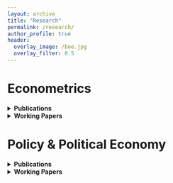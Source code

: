 ```yaml
---
layout: archive
title: "Research"
permalink: /research/
author_profile: true
header:
  overlay_image: /boe.jpg
  overlay_filter: 0.5
---
```


<!-- 
  We'll assume each publication or working paper in your 
  front matter has a "field" that is either 
    "Econometrics" 
  or 
    "Policy & Political Economy"
-->

# Econometrics

<details>
<summary><strong>Publications</strong></summary>

{% for post in site.publications reversed %}
  {% if post.field == "Econometrics" %}
    {% include publication-entry.html post=post %}
  {% endif %}
{% endfor %}

</details>

<details>
<summary><strong>Working Papers</strong></summary>

{% for post in site.wps reversed %}
  {% if post.field == "Econometrics" %}
    {% include publication-entry.html post=post %}
  {% endif %}
{% endfor %}

</details>


# Policy & Political Economy

<details>
<summary><strong>Publications</strong></summary>

{% for post in site.publications reversed %}
  {% if post.field == "Policy & Political Economy" %}
    {% include publication-entry.html post=post %}
  {% endif %}
{% endfor %}

</details>

<details>
<summary><strong>Working Papers</strong></summary>

{% for post in site.wps reversed %}
  {% if post.field == "Policy & Political Economy" %}
    {% include publication-entry.html post=post %}
  {% endif %}
{% endfor %}

</details>

